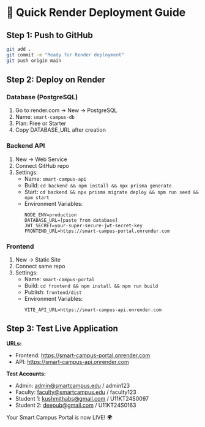 # 🚀 Quick Render Deployment Guide

## Step 1: Push to GitHub
```bash
git add .
git commit -m "Ready for Render deployment"
git push origin main
```

## Step 2: Deploy on Render

### Database (PostgreSQL)
1. Go to render.com → New → PostgreSQL
2. Name: `smart-campus-db`
3. Plan: Free or Starter
4. Copy DATABASE_URL after creation

### Backend API
1. New → Web Service
2. Connect GitHub repo
3. Settings:
   - Name: `smart-campus-api`
   - Build: `cd backend && npm install && npx prisma generate`
   - Start: `cd backend && npx prisma migrate deploy && npm run seed && npm start`
   - Environment Variables:
     ```
     NODE_ENV=production
     DATABASE_URL=[paste from database]
     JWT_SECRET=your-super-secure-jwt-secret-key
     FRONTEND_URL=https://smart-campus-portal.onrender.com
     ```

### Frontend
1. New → Static Site
2. Connect same repo
3. Settings:
   - Name: `smart-campus-portal`
   - Build: `cd frontend && npm install && npm run build`
   - Publish: `frontend/dist`
   - Environment Variables:
     ```
     VITE_API_URL=https://smart-campus-api.onrender.com
     ```

## Step 3: Test Live Application

**URLs:**
- Frontend: https://smart-campus-portal.onrender.com
- API: https://smart-campus-api.onrender.com

**Test Accounts:**
- Admin: admin@smartcampus.edu / admin123
- Faculty: faculty@smartcampus.edu / faculty123
- Student 1: kushmithabs@gmail.com / U11KT24S0097
- Student 2: deepub@gmail.com / U11KT24S0163

Your Smart Campus Portal is now LIVE! 🌍
